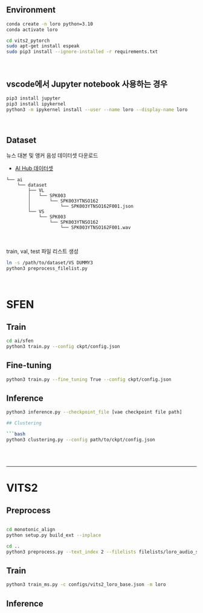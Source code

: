 ## Environment
```bash
conda create -n loro python=3.10
conda activate loro

cd vits2_pytorch
sudo apt-get install espeak
sudo pip3 install --ignore-installed -r requirements.txt
```
<br/>

## vscode에서 Jupyter notebook 사용하는 경우
```bash
pip3 install jupyter
pip3 install ipykernel
python3 -m ipykernel install --user --name loro --display-name loro
```
<br/>

## Dataset
뉴스 대본 및 앵커 음성 데이터셋 다운로드
- [AI Hub 데이터셋](https://www.aihub.or.kr/aihubdata/data/view.do?currMenu=&topMenu=&aihubDataSe=data&dataSetSn=71557)
```
└── ai
    └── dataset
        ├── VL
        │   └── SPK003
        │       └── SPK003YTNSO162
        │           └── SPK003YTNSO162F001.json
        └── VS
            └── SPK003
                └── SPK003YTNSO162
                    └── SPK003YTNSO162F001.wav
```
<br/>

train, val, test 파일 리스트 생성


```bash
ln -s /path/to/dataset/VS DUMMY3
python3 preprocess_filelist.py 
```

<br/>

# SFEN

## Train

```bash
cd ai/sfen
python3 train.py --config ckpt/config.json
```

## Fine-tuning

```bash
python3 train.py --fine_tuning True --config ckpt/config.json
```

## Inference

```bash
python3 inference.py --checkpoint_file [vae checkpoint file path]

## Clustering

```bash
python3 clustering.py --config path/to/ckpt/config.json
```

<br/><br/>

---

# VITS2

## Preprocess
```bash

cd monotonic_align
python setup.py build_ext --inplace

cd ..
python3 preprocess.py --text_index 2 --filelists filelists/loro_audio_sid_text_train_filelist.txt filelists/loro_audio_sid_text_val_filelist.txt filelists/loro_audio_sid_text_test_filelist.txt

```


## Train
```bash
python3 train_ms.py -c configs/vits2_loro_base.json -m loro 
```

## Inference
```bash
```